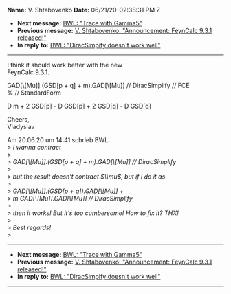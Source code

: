 **Name:** V. Shtabovenko
**Date:** 06/21/20-02:38:31 PM Z

  - **Next message:** [BWL: "Trace with Gamma5"](1592.html)
  - **Previous message:** [V. Shtabovenko: "Announcement: FeynCalc 9.3.1
    released\!"](1590.html)
  - **In reply to:** [BWL: "DiracSimpify doesn't work well"](1589.html)

-----

I think it should work better with the new  
FeynCalc 9.3.1.  

GAD[\\[Mu]].(GSD[p + q] +
m).GAD[\\[Mu]] // DiracSimplify // FCE  
% // StandardForm  

D m + 2 GSD[p] - D GSD[p] + 2 GSD[q] - D
GSD[q]  

Cheers,  
Vladyslav  

Am 20.06.20 um 14:41 schrieb BWL:  
*\> I wanna contract*  
*\>*  
*\> GAD[\\[Mu]].(GSD[p + q] +
m).GAD[\\[Mu]] // DiracSimplify*  
*\>*  
*\> but the result doesn't contract $\\mu$, but if I do it as*  
*\>*  
*\> GAD[\\[Mu]].(GSD[p +
q]).GAD[\\[Mu]] +*  
*\> m GAD[\\[Mu]].GAD[\\[Mu]] //
DiracSimplify*  
*\>*  
*\> then it works\! But it's too cumbersome\! How to fix it? THX\!*  
*\>*  
*\> Best regards\!*  
*\>*  

-----

  - **Next message:** [BWL: "Trace with Gamma5"](1592.html)
  - **Previous message:** [V. Shtabovenko: "Announcement: FeynCalc 9.3.1
    released\!"](1590.html)
  - **In reply to:** [BWL: "DiracSimpify doesn't work well"](1589.html)

-----


